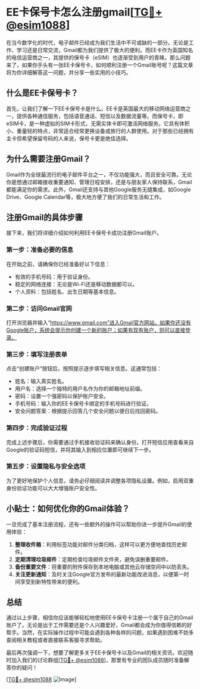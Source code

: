 # EE卡保号卡怎么注册gmail[[TG💪+ @esim1088](https://t.me/s/esim1088)]

在当今数字化的时代，电子邮件已经成为我们生活中不可或缺的一部分。无论是工作、学习还是日常交流，Gmail都为我们提供了极大的便利。而EE卡作为英国知名的电信运营商之一，其提供的保号卡（eSIM）也逐渐受到用户的青睐。那么问题来了，如果你手头有一张EE卡保号卡，如何顺利注册一个Gmail账号呢？这篇文章将为你详细解答这一问题，并分享一些实用的小技巧。

## 什么是EE卡保号卡？

首先，让我们了解一下EE卡保号卡是什么。EE卡是英国最大的移动网络运营商之一，提供各种通信服务，包括语音通话、短信以及数据流量等。而保号卡，即eSIM卡，是一种虚拟的SIM卡形式，无需实体卡即可激活网络服务。它具有体积小、重量轻的特点，非常适合经常更换设备或旅行的人群使用。对于那些已经拥有主卡但希望保留号码的人来说，保号卡更是绝佳选择。

## 为什么需要注册Gmail？

Gmail作为全球最流行的电子邮件平台之一，不仅功能强大，而且安全可靠。无论你是想通过邮箱接收重要通知、管理日程安排，还是与朋友家人保持联系，Gmail都能满足你的需求。此外，Gmail还支持与其他Google服务无缝集成，如Google Drive、Google Calendar等，极大地方便了我们的日常生活和工作。

## 注册Gmail的具体步骤

接下来，我们将详细介绍如何利用EE卡保号卡成功注册Gmail账户。

### 第一步：准备必要的信息

在开始之前，请确保你已经准备好以下信息：
- 有效的手机号码：用于验证身份。
- 稳定的网络连接：无论是Wi-Fi还是移动数据都可以。
- 个人资料：包括姓名、出生日期等基本信息。

### 第二步：访问Gmail官网

打开浏览器并输入“https://www.gmail.com”进入Gmail官方网站。如果你还没有Google账户，系统会提示你创建一个新的账户；如果有现有账户，则可以直接登录。

### 第三步：填写注册表单

点击“创建账户”按钮后，按照提示逐步填写相关信息。这通常包括：
- 姓名：输入真实姓名。
- 用户名：选择一个独特的用户名作为你的邮箱地址前缀。
- 密码：设置一个强密码以保护账户安全。
- 手机号码：输入你的EE卡保号卡绑定的手机号码进行验证。
- 安全问题答案：根据提示回答几个安全问题以便日后找回密码。

### 第四步：完成验证过程

完成上述步骤后，你需要通过手机接收验证码来确认身份。打开短信应用查看来自Google的验证码短信，并将其输入到相应位置即可继续下一步。

### 第五步：设置隐私与安全选项

为了更好地保护个人信息，请务必仔细阅读并调整各项隐私设置。例如，启用双重身份验证功能可以大大增强账户安全性。

## 小贴士：如何优化你的Gmail体验？

一旦完成了基本注册流程，还有一些额外的操作可以帮助你进一步提升Gmail的使用体验：

1. **整理收件箱**：利用标签功能对邮件分类归档，这样可以更方便地查找历史邮件。
2. **定期清理垃圾邮件**：定期检查垃圾邮件文件夹，避免误删重要邮件。
3. **备份重要文件**：将重要的附件保存到本地电脑或其他云存储空间中以防丢失。
4. **关注更新通知**：及时关注Google官方发布的最新功能改进消息，以便第一时间享受到新特性带来的便利。

## 总结

通过以上步骤，相信你应该能够轻松地使用EE卡保号卡注册一个属于自己的Gmail账户了。无论是出于工作需要还是个人兴趣爱好，Gmail都会成为你值得信赖的好帮手。当然，在实际操作过程中可能会遇到各种各样的问题，如果遇到困难不妨多查阅相关教程或者直接联系客服寻求帮助。

最后再次强调一下，想要了解更多关于EE卡保号卡以及Gmail的相关资讯，欢迎随时加入我们的讨论群组[[TG💪+ @esim1088](https://t.me/s/esim1088)]，那里有专业的团队成员随时准备解答你的疑问！

[[TG💪+ @esim1088](https://t.me/s/esim1088) ![Image](https://i.postimg.cc/4NQfJmqS/Snipaste-2025-05-13-00-14-12.png)]